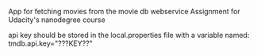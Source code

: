 App for fetching movies from the movie db webservice
Assignment for Udacity's nanodegree course

api key should be stored in the local.properties file with a variable named: tmdb.api.key="???KEY??"
